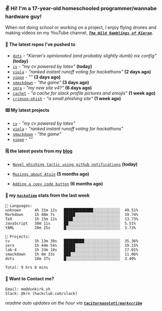 ### ✌️ Hi! I'm a 17-year-old homeschooled programmer/wannabe hardware guy!

When not doing school or working on a project, I enjoy flying drones and making videos on my YouTube channel, [**_`The Wild Ramblings of Kieran`_**](https://youtube.com/@kieran.rambles).

#### 👷 The latest repos I've pushed to

- [`dots`](https://github.com/taciturnaxolotl/dots) - _"Kieran's opinionated (and probably slightly dumb) nix config"_ **(today)**
- [`cv`](https://github.com/taciturnaxolotl/cv) - _"my cv powered by latex"_ **(today)**
- [`viola`](https://github.com/taciturnaxolotl/viola) - _"ranked instant runoff voting for hackathons"_ **(2 days ago)**
- [`yippe`](https://github.com/taciturnaxolotl/yippe) - _""_ **(3 days ago)**
- [`smackdown`](https://github.com/taciturnaxolotl/smackdown) - _"the game"_ **(3 days ago)**
- [`zera`](https://github.com/taciturnaxolotl/zera) - _"my new site v4?"_ **(6 days ago)**
- [`cachet`](https://github.com/taciturnaxolotl/cachet) - _"a cache for slack profile pictures and emojis"_ **(1 week ago)**
- [`crimson-phish`](https://github.com/taciturnaxolotl/crimson-phish) - _"a small phishing site"_ **(1 week ago)**

#### ⌨️ My latest projects

- [`cv`](https://github.com/taciturnaxolotl/cv) - _"my cv powered by latex"_
- [`viola`](https://github.com/taciturnaxolotl/viola) - _"ranked instant runoff voting for hackathons"_
- [`smackdown`](https://github.com/taciturnaxolotl/smackdown) - _"the game"_
- [`yippe`](https://github.com/taciturnaxolotl/yippe) - _""_

#### 🗒️ the latest posts from my [blog](https://dunkirk.sh)

- [`Novel phishing tactic using github notifications`](https://dunkirk.sh/blog/github-phishing/) **(today)**

- [`Musings about Atuin`](https://dunkirk.sh/blog/atuin/) **(5 months ago)**

- [`Adding a copy code button`](https://dunkirk.sh/blog/adding-a-copy-button/) **(6 months ago)**



#### 📡 my [_`hackatime`_](https://waka.hackclub.com) stats from the last week

```text
💾 Languages:
unknown      4h 31m 12s   █████████████░░░░░░░░░░░░  49.51%
Markdown     1h 48m 7s    █████░░░░░░░░░░░░░░░░░░░░  19.74%
TeX          1h 15m 12s   ████░░░░░░░░░░░░░░░░░░░░░  13.73%
JavaScript   30m 11s      ██░░░░░░░░░░░░░░░░░░░░░░░  5.51%
YAML         20m 25s      █░░░░░░░░░░░░░░░░░░░░░░░░  3.73%

💼 Projects:
cv           3h 13m 39s   █████████░░░░░░░░░░░░░░░░  35.36%
zera         1h 44m 54s   █████░░░░░░░░░░░░░░░░░░░░  19.15%
lab-4        1h 33m 10s   █████░░░░░░░░░░░░░░░░░░░░  17.01%
smackdown    1h 0m 33s    ███░░░░░░░░░░░░░░░░░░░░░░  11.06%
dots         18m 37s      █░░░░░░░░░░░░░░░░░░░░░░░░  3.40%

Total: 9 hrs 8 mins
```

#### 📮 Want to Contact me?

```text
Email: me@dunkirk.sh
Slack: @krn (hackclub.com/slack)
```

_readme auto updates on the hour via [**`taciturnaxolotl/markscribe`**](https://github.com/taciturnaxolotl/markscribe)_
